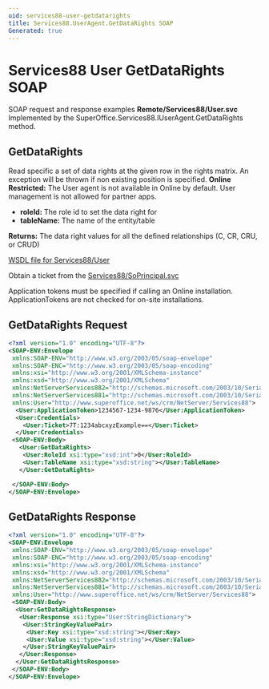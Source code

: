 ```yaml
---
uid: services88-user-getdatarights
title: Services88.UserAgent.GetDataRights SOAP
Generated: true
---
```


# Services88 User GetDataRights SOAP

SOAP request and response examples **Remote/Services88/User.svc**
Implemented by the <see cref="M:SuperOffice.Services88.IUserAgent.GetDataRights">SuperOffice.Services88.IUserAgent.GetDataRights</see> method.

## GetDataRights

Read specific a set of data rights at the given row in the rights matrix. An exception will be thrown if non existing position is specified.
<para /><b>Online Restricted:</b> The User agent is not available in Online by default. User management is not allowed for partner apps.

* **roleId:** The role id to set the data right for
* **tableName:** The name of the entity/table

**Returns:** The data right values for all the defined relationships (C, CR, CRU, or CRUD)


[WSDL file for Services88/User](../Services88-User.md)

Obtain a ticket from the [Services88/SoPrincipal.svc](../SoPrincipal/index.md)

Application tokens must be specified if calling an Online installation. ApplicationTokens are not checked for on-site installations.

## GetDataRights Request

```xml
<?xml version="1.0" encoding="UTF-8"?>
<SOAP-ENV:Envelope
 xmlns:SOAP-ENV="http://www.w3.org/2003/05/soap-envelope"
 xmlns:SOAP-ENC="http://www.w3.org/2003/05/soap-encoding"
 xmlns:xsi="http://www.w3.org/2001/XMLSchema-instance"
 xmlns:xsd="http://www.w3.org/2001/XMLSchema"
 xmlns:NetServerServices882="http://schemas.microsoft.com/2003/10/Serialization/Arrays"
 xmlns:NetServerServices881="http://schemas.microsoft.com/2003/10/Serialization/"
 xmlns:User="http://www.superoffice.net/ws/crm/NetServer/Services88">
  <User:ApplicationToken>1234567-1234-9876</User:ApplicationToken>
  <User:Credentials>
    <User:Ticket>7T:1234abcxyzExample==</User:Ticket>
  </User:Credentials>
 <SOAP-ENV:Body>
   <User:GetDataRights>
    <User:RoleId xsi:type="xsd:int">0</User:RoleId>
    <User:TableName xsi:type="xsd:string"></User:TableName>
   </User:GetDataRights>

 </SOAP-ENV:Body>
</SOAP-ENV:Envelope>

```


## GetDataRights Response

```xml
<?xml version="1.0" encoding="UTF-8"?>
<SOAP-ENV:Envelope
 xmlns:SOAP-ENV="http://www.w3.org/2003/05/soap-envelope"
 xmlns:SOAP-ENC="http://www.w3.org/2003/05/soap-encoding"
 xmlns:xsi="http://www.w3.org/2001/XMLSchema-instance"
 xmlns:xsd="http://www.w3.org/2001/XMLSchema"
 xmlns:NetServerServices882="http://schemas.microsoft.com/2003/10/Serialization/Arrays"
 xmlns:NetServerServices881="http://schemas.microsoft.com/2003/10/Serialization/"
 xmlns:User="http://www.superoffice.net/ws/crm/NetServer/Services88">
 <SOAP-ENV:Body>
  <User:GetDataRightsResponse>
   <User:Response xsi:type="User:StringDictionary">
    <User:StringKeyValuePair>
     <User:Key xsi:type="xsd:string"></User:Key>
     <User:Value xsi:type="xsd:string"></User:Value>
    </User:StringKeyValuePair>
   </User:Response>
  </User:GetDataRightsResponse>
 </SOAP-ENV:Body>
</SOAP-ENV:Envelope>

```

